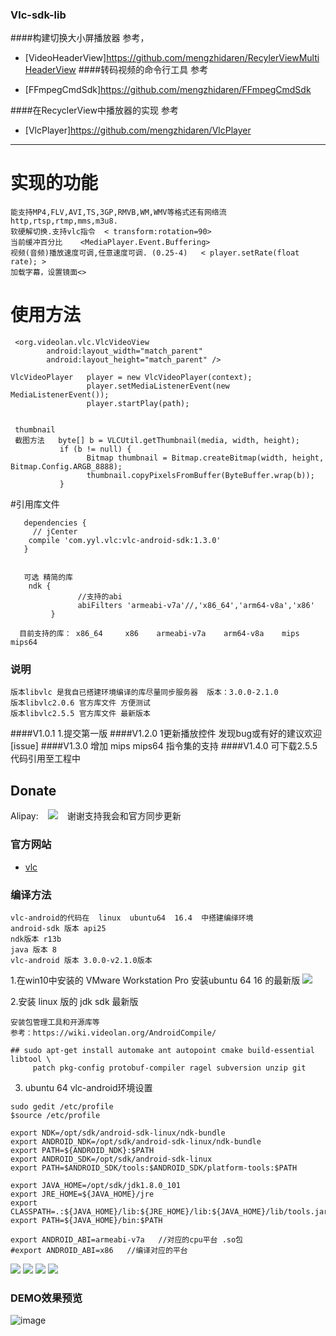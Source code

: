 ### Vlc-sdk-lib

####构建切换大小屏播放器  参考，

  * [VideoHeaderView]https://github.com/mengzhidaren/RecylerViewMultiHeaderView
####转码视频的命令行工具  参考

  * [FFmpegCmdSdk]https://github.com/mengzhidaren/FFmpegCmdSdk
  
####在RecyclerView中播放器的实现  参考

  * [VlcPlayer]https://github.com/mengzhidaren/VlcPlayer

---

# 实现的功能
```
能支持MP4,FLV,AVI,TS,3GP,RMVB,WM,WMV等格式还有网络流 http,rtsp,rtmp,mms,m3u8.
软硬解切换.支持vlc指令  < transform:rotation=90>
当前缓冲百分比    <MediaPlayer.Event.Buffering>
视频(音频)播放速度可调,任意速度可调. (0.25-4)   < player.setRate(float rate); >
加载字幕，设置镜面<>
```
# 使用方法
```
 <org.videolan.vlc.VlcVideoView
        android:layout_width="match_parent"
        android:layout_height="match_parent" />

VlcVideoPlayer   player = new VlcVideoPlayer(context);
                 player.setMediaListenerEvent(new MediaListenerEvent());
                 player.startPlay(path);
                 
                 
 thumbnail        
 截图方法   byte[] b = VLCUtil.getThumbnail(media, width, height);
           if (b != null) {
                 Bitmap thumbnail = Bitmap.createBitmap(width, height, Bitmap.Config.ARGB_8888);
                 thumbnail.copyPixelsFromBuffer(ByteBuffer.wrap(b));
           }
```

#引用库文件
```
   dependencies {
     // jCenter
    compile 'com.yyl.vlc:vlc-android-sdk:1.3.0'
   }
   
   
   可选 精简的库
    ndk {
               //支持的abi 
               abiFilters 'armeabi-v7a'//,'x86_64','arm64-v8a','x86'
         }
         
  目前支持的库： x86_64     x86    armeabi-v7a    arm64-v8a    mips    mips64
```
### 说明 ###
```
版本libvlc 是我自已搭建环境编译的库尽量同步服务器  版本：3.0.0-2.1.0
版本libvlc2.0.6 官方库文件 方便测试
版本libvlc2.5.5 官方库文件 最新版本
```
####V1.0.1
1.提交第一版
####V1.2.0
1更新播放控件
发现bug或有好的建议欢迎[issue]
####V1.3.0
增加 mips   mips64  指令集的支持
####V1.4.0
可下载2.5.5代码引用至工程中 


## Donate ##

Alipay:
``
``
![](https://raw.githubusercontent.com/mengzhidaren/Vlc-sdk-lib/master/screenshots/yyl.png)
``
``
谢谢支持我会和官方同步更新


### 官方网站 ###
* [vlc](https://www.videolan.org)

### 编译方法 ###

```
vlc-android的代码在  linux  ubuntu64  16.4  中搭建编绎环境
android-sdk 版本 api25
ndk版本 r13b
java 版本 8
vlc-android 版本 3.0.0-v2.1.0版本
```

1.在win10中安装的  VMware Workstation Pro
安装ubuntu 64  16 的最新版
![](https://raw.githubusercontent.com/mengzhidaren/Vlc-sdk-lib/master/screenshots/1.png)

2.安装  linux 版的  jdk   sdk 最新版

```
安装包管理工具和开源库等
参考：https://wiki.videolan.org/AndroidCompile/

## sudo apt-get install automake ant autopoint cmake build-essential libtool \
     patch pkg-config protobuf-compiler ragel subversion unzip git
```
3.  ubuntu 64 vlc-android环境设置
```
sudo gedit /etc/profile
$source /etc/profile

export NDK=/opt/sdk/android-sdk-linux/ndk-bundle
export ANDROID_NDK=/opt/sdk/android-sdk-linux/ndk-bundle
export PATH=${ANDROID_NDK}:$PATH
export ANDROID_SDK=/opt/sdk/android-sdk-linux
export PATH=$ANDROID_SDK/tools:$ANDROID_SDK/platform-tools:$PATH

export JAVA_HOME=/opt/sdk/jdk1.8.0_101
export JRE_HOME=${JAVA_HOME}/jre
export CLASSPATH=.:${JAVA_HOME}/lib:${JRE_HOME}/lib:${JAVA_HOME}/lib/tools.jar
export PATH=${JAVA_HOME}/bin:$PATH

export ANDROID_ABI=armeabi-v7a   //对应的cpu平台 .so包
#export ANDROID_ABI=x86   //编译对应的平台
```

![](https://raw.githubusercontent.com/mengzhidaren/Vlc-sdk-lib/master/screenshots/3.png)
![](https://raw.githubusercontent.com/mengzhidaren/Vlc-sdk-lib/master/screenshots/4.png)
![](https://raw.githubusercontent.com/mengzhidaren/Vlc-sdk-lib/master/screenshots/8.png)
![](https://raw.githubusercontent.com/mengzhidaren/Vlc-sdk-lib/master/screenshots/9.png)


### DEMO效果预览
![image](https://github.com/mengzhidaren/VlcPlayer/blob/master/GIF/j1.gif)